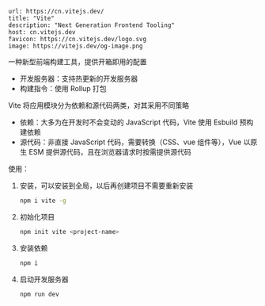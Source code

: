 
```cardlink
url: https://cn.vitejs.dev/
title: "Vite"
description: "Next Generation Frontend Tooling"
host: cn.vitejs.dev
favicon: https://cn.vitejs.dev/logo.svg
image: https://vitejs.dev/og-image.png
```

一种新型前端构建工具，提供开箱即用的配置
* 开发服务器：支持热更新的开发服务器
* 构建指令：使用 Rollup 打包

Vite 将应用模块分为依赖和源代码两类，对其采用不同策略
* 依赖：大多为在开发时不会变动的 JavaScript 代码，Vite 使用 Esbuild 预构建依赖
* 源代码：非直接 JavaScript 代码，需要转换（CSS、vue 组件等），Vue 以原生 ESM 提供源代码，且在浏览器请求时按需提供源代码

使用：

1. 安装，可以安装到全局，以后再创建项目不需要重新安装

    ```bash
    npm i vite -g
    ```
2. 初始化项目

    ```bash
    npm init vite <project-name>
    ```
3. 安装依赖

    ```bash
    npm i
    ```
4. 启动开发服务器

    ```bash
    npm run dev
    ```

